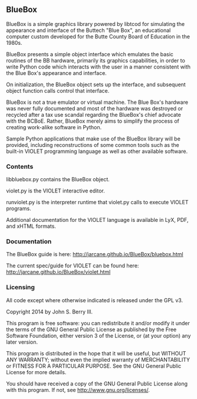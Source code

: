 BlueBox
-------

BlueBox is a simple graphics library powered by libtcod for simulating the appearance and interface of the Buttech "Blue Box", an educational computer custom developed for the Butte County Board of Education in the 1980s.

BlueBox presents a simple object interface which emulates the basic routines of the BB hardware, primarily its graphics capabilities, in order to write Python code which interacts with the user in a manner consistent with the Blue Box's appearance and interface.

On initialization, the BlueBox object sets up the interface, and subsequent object function calls control that interface. 

BlueBox is not a true emulator or virtual machine. The Blue Box's hardware was never fully documented and most of the hardware was destroyed or recycled after a tax use scandal regarding the BlueBox's chief advocate with the BCBoE. Rather, BlueBox merely aims to simplify the process of creating work-alike software in Python.

Sample Python applications that make use of the BlueBox library will be provided, including reconstructions of some common tools such as the built-in VIOLET programming language as well as other available software.

### Contents

libbluebox.py contains the BlueBox object.

violet.py is the VIOLET interactive editor.

runviolet.py is the interpreter runtime that violet.py calls to execute VIOLET programs. 

Additional documentation for the VIOLET language is available in LyX, PDF, and xHTML formats. 

### Documentation

The BlueBox guide is here: http://jarcane.github.io/BlueBox/bluebox.html

The current spec/guide for VIOLET can be found here: http://jarcane.github.io/BlueBox/violet.html

### Licensing

All code except where otherwise indicated is released under the GPL v3.

Copyright 2014 by John S. Berry III.

This program is free software: you can redistribute it and/or modify
it under the terms of the GNU General Public License as published by
the Free Software Foundation, either version 3 of the License, or
(at your option) any later version.

This program is distributed in the hope that it will be useful,
but WITHOUT ANY WARRANTY; without even the implied warranty of
MERCHANTABILITY or FITNESS FOR A PARTICULAR PURPOSE.  See the
GNU General Public License for more details.

You should have received a copy of the GNU General Public License
along with this program.  If not, see <http://www.gnu.org/licenses/>.
